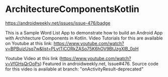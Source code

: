 # ArchitectureComponentsKotlin 

https://androidweekly.net/issues/issue-476/badge

This is a Sample Word List App to demonstrate how to build an Android App with Architecture Components in Kotlin. Video Tutorials for this are available on Youtube at this link: https://www.youtube.com/watch?v=BPBujzUsq7w&list=PLytTiCORkZASo75K6hOV9BtJzgXlB_0oH


Youtube Video at this link (https://www.youtube.com/watch?v=VfGHsQrOoPs)
Featured in androidweekly.net, Issue#476. Source code for this video is available at branch: "onActivityResult-deprecated"
